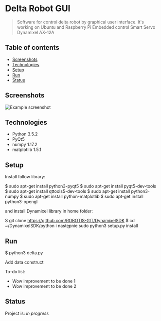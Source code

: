 # Delta Robot GUI
> Software for control delta robot by graphical user interface. 
> It's working on Ubuntu and Raspberry Pi 
> Embedded control Smart Servo Dynamixel AX-12A

## Table of contents
* [Screenshots](#screenshots)
* [Technologies](#technologies)
* [Setup](#setup)
* [Run](#run)
* [Status](#status)

## Screenshots
![Example screenshot](.konstrukcja.png)

## Technologies
* Python 	3.5.2
* PyQt5
* numpy  	1.17.2
* matplotlib  	1.5.1

## Setup
Install follow library:

$ sudo apt-get install python3-pyqt5
$ sudo apt-get install pyqt5-dev-tools
$ sudo apt-get install qttools5-dev-tools
$ sudo apt-get install python3-numpy
$ sudo apt-get install python-matplotlib
$ sudo apt-get install python3-opengl
	
and install Dynamixel library in home folder:

S git clone https://github.com/ROBOTIS-GIT/DynamixelSDK
$ cd ~/DynamixelSDK/python i następnie sudo python3 setup.py install

## Run
$ python3 delta.py

Add data construct

To-do list:
* Wow improvement to be done 1
* Wow improvement to be done 2

## Status
Project is: _in progress_
